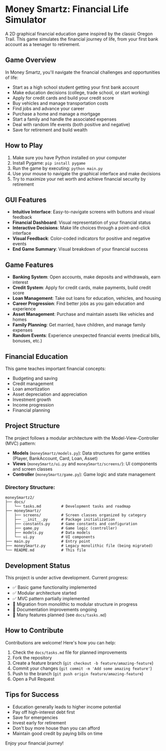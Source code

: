 # Money Smartz: Financial Life Simulator

A 2D graphical financial education game inspired by the classic Oregon Trail. This game simulates the financial journey of life, from your first bank account as a teenager to retirement.

## Game Overview

In Money Smartz, you'll navigate the financial challenges and opportunities of life:

- Start as a high school student getting your first bank account
- Make education decisions (college, trade school, or start working)
- Apply for credit cards and build your credit score
- Buy vehicles and manage transportation costs
- Find jobs and advance your career
- Purchase a home and manage a mortgage
- Start a family and handle the associated expenses
- Deal with random life events (both positive and negative)
- Save for retirement and build wealth

## How to Play

1. Make sure you have Python installed on your computer
2. Install Pygame: `pip install pygame`
3. Run the game by executing: `python main.py`
4. Use your mouse to navigate the graphical interface and make decisions
5. Try to maximize your net worth and achieve financial security by retirement

## GUI Features

- **Intuitive Interface**: Easy-to-navigate screens with buttons and visual feedback
- **Financial Dashboard**: Visual representation of your financial status
- **Interactive Decisions**: Make life choices through a point-and-click interface
- **Visual Feedback**: Color-coded indicators for positive and negative events
- **End Game Summary**: Visual breakdown of your financial success

## Game Features

- **Banking System**: Open accounts, make deposits and withdrawals, earn interest
- **Credit System**: Apply for credit cards, make payments, build credit score
- **Loan Management**: Take out loans for education, vehicles, and housing
- **Career Progression**: Find better jobs as you gain education and experience
- **Asset Management**: Purchase and maintain assets like vehicles and homes
- **Family Planning**: Get married, have children, and manage family expenses
- **Random Events**: Experience unexpected financial events (medical bills, bonuses, etc.)

## Financial Education

This game teaches important financial concepts:
- Budgeting and saving
- Credit management
- Loan amortization
- Asset depreciation and appreciation
- Investment growth
- Income progression
- Financial planning

## Project Structure

The project follows a modular architecture with the Model-View-Controller (MVC) pattern:

- **Models** (`moneySmartz/models.py`): Data structures for game entities (Player, BankAccount, Card, Loan, Asset)
- **Views** (`moneySmartz/ui.py` and `moneySmartz/screens/`): UI components and screen classes
- **Controller** (`moneySmartz/game.py`): Game logic and state management

### Directory Structure:
```
moneySmartz2/
├── docs/
│   └── tasks.md         # Development tasks and roadmap
├── moneySmartz/
│   ├── screens/         # Screen classes organized by category
│   ├── __init__.py      # Package initialization
│   ├── constants.py     # Game constants and configuration
│   ├── game.py          # Game logic (controller)
│   ├── models.py        # Data models
│   └── ui.py            # UI components
├── main.py              # Entry point
├── moneySmartz.py       # Legacy monolithic file (being migrated)
└── README.md            # This file
```

## Development Status

This project is under active development. Current progress:

- ✅ Basic game functionality implemented
- ✅ Modular architecture started
- ✅ MVC pattern partially implemented
- 🔄 Migration from monolithic to modular structure in progress
- 📝 Documentation improvements ongoing
- 🚧 Many features planned (see `docs/tasks.md`)

## How to Contribute

Contributions are welcome! Here's how you can help:

1. Check the `docs/tasks.md` file for planned improvements
2. Fork the repository
3. Create a feature branch (`git checkout -b feature/amazing-feature`)
4. Commit your changes (`git commit -m 'Add some amazing feature'`)
5. Push to the branch (`git push origin feature/amazing-feature`)
6. Open a Pull Request

## Tips for Success

- Education generally leads to higher income potential
- Pay off high-interest debt first
- Save for emergencies
- Invest early for retirement
- Don't buy more house than you can afford
- Maintain good credit by paying bills on time

Enjoy your financial journey!
